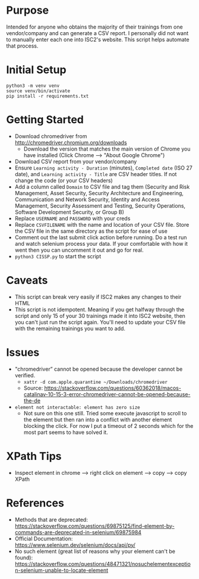 # Purpose
Intended for anyone who obtains the majority of their trainings from one vendor/company and can generate a CSV report. I personally did not want to manually enter each one into ISC2's website. This script helps automate that process.

# Initial Setup
```
python3 -m venv venv
source venv/bin/activate
pip install -r requirements.txt
```

# Getting Started
- Download chromedriver from  http://chromedriver.chromium.org/downloads
  - Download the version that matches the main version of Chrome you have installed (Click Chrome --> "About Google Chrome")
- Download CSV report from your vendor/company
- Ensure `Learning activity - Duration` (minutes), `Completed date` (ISO 27 date), and `Learning activity - Title` are CSV header titles. If not change the code (or your CSV headers)
- Add a column called `Domain` to CSV file and tag them (Security and Risk Management, Asset Security, Security Architecture and Engineering, Communication and Network Security, Identity and Access Management, Security Assessment and Testing, Security Operations, Software Development Security, or Group B)
- Replace `USERNAME` and `PASSWORD` with your creds
- Replace `CSVFILENAME` with the name and location of your CSV file. Store the CSV file in the same directory as the script for ease of use
- Comment out the last submit click action before running. Do a test run and watch selenium process your data. If your comfortable with how it went then you can uncomment it out and go for real.
- `python3 CISSP.py` to start the script

# Caveats
- This script can break very easily if ISC2 makes any changes to their HTML
- This script is not idempotent. Meaning if you get halfway through the script and only 15 of your 30 trainings made it into ISC2 website, then you can't just run the script again. You'll need to update your CSV file with the remaining trainings you want to add.

# Issues
- "chromedriver” cannot be opened because the developer cannot be verified.
  - `xattr -d com.apple.quarantine ~/Downloads/chromedriver`
  - Source: https://stackoverflow.com/questions/60362018/macos-catalinav-10-15-3-error-chromedriver-cannot-be-opened-because-the-de
- `element not interactable: element has zero size`
  - Not sure on this one still. Tried some execute javascript to scroll to the element but then ran into a conflict with another element blocking the click. For now I put a timeout of 2 seconds which for the most part seems to have solved it.

# XPath Tips
- Inspect element in chrome --> right click on element --> copy --> copy XPath 

# References
- Methods that are deprecated: https://stackoverflow.com/questions/69875125/find-element-by-commands-are-deprecated-in-selenium/69875984
- Official Documentation: https://www.selenium.dev/selenium/docs/api/py/
- No such element (great list of reasons why your element can't be found): https://stackoverflow.com/questions/48471321/nosuchelementexception-selenium-unable-to-locate-element
